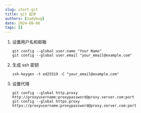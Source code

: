 ```yaml
---
slug: start-git
title: git 起步
authors: [1adybug]
date: 2024-08-08
tags: []
---
```


1. 设置用户名和邮箱

   ```shell
   git config --global user.name "Your Name"
   git config --global user.email "your_email@example.com"
   ```

2. 生成 ssh 密钥

   ```shell
   ssh-keygen -t ed25519 -C "your_email@example.com"
   ```

3. 设置代理

   ```shell
   git config --global http.proxy http://proxyusername:proxypassword@proxy.server.com:port
   git config --global https.proxy https://proxyusername:proxypassword@proxy.server.com:port
   ```
